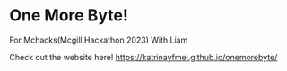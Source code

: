 # One More Byte!
For Mchacks(Mcgill Hackathon 2023) 
With Liam

Check out the website here!
https://katrinayfmei.github.io/onemorebyte/
